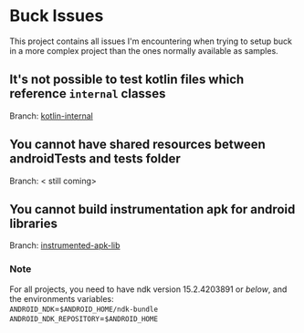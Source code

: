 # Buck Issues

This project contains all issues I'm encountering when trying to setup buck in a more complex
project than the ones normally available as samples.


## It's not possible to test kotlin files which reference `internal` classes 
Branch: [kotlin-internal](https://github.com/thalescm/buck-issues/tree/kotlin-internal)

## You cannot have shared resources between androidTests and tests folder
Branch: < still coming>

## You cannot build instrumentation apk for android libraries
Branch: [instrumented-apk-lib](https://github.com/thalescm/buck-issues/tree/instrumented-apk-lib)

### Note 

For all projects, you need to have ndk version 15.2.4203891 or *below*, and the environments variables:    
`ANDROID_NDK`=`$ANDROID_HOME/ndk-bundle`  
`ANDROID_NDK_REPOSITORY`=`$ANDROID_HOME`
